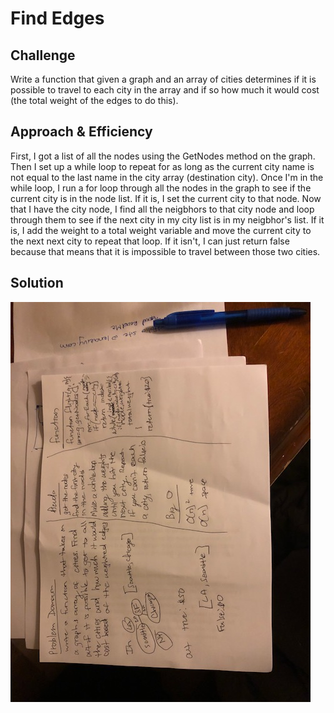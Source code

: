 # Find Edges

## Challenge
Write a function that given a graph and an array of cities determines if it is possible to travel to each city in the array and if so how much it would cost (the total weight of the edges to do this). 

## Approach & Efficiency
First, I got a list of all the nodes using the GetNodes method on the graph. Then I set up a while loop to repeat for as long as the current city name is not equal to the last name in the city array (destination city). Once I'm in the while loop, I run a for loop through all the nodes in the graph to see if the current city is in the node list. If it is, I set the current city to that node. Now that I have the city node, I find all the neigbhors to that city node and loop through them to see if the next city in my city list is in my neigbhor's list. If it is, I add the weight to a total weight variable and move the current city to the next next city to repeat that loop. If it isn't, I can just return false because that means that it is impossible to travel between those two cities.

## Solution
![](./assets/get-edge.jpg)
